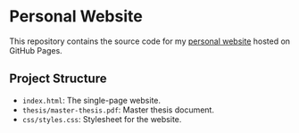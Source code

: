 # Personal Website

This repository contains the source code for my [personal website](https://golldavid.github.io/personal-website/) hosted on GitHub Pages.

## Project Structure

- `index.html`: The single-page website.
- `thesis/master-thesis.pdf`: Master thesis document.
- `css/styles.css`: Stylesheet for the website.

